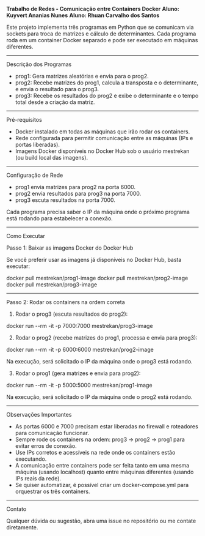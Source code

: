 **Trabalho de Redes - Comunicação entre Containers Docker**
**Aluno: Kuyvert Ananias Nunes**
**Aluno: Rhuan Carvalho dos Santos**

Este projeto implementa três programas em Python que se comunicam via sockets para troca de matrizes e cálculo de determinantes. Cada programa roda em um container Docker separado e pode ser executado em máquinas diferentes.

---

Descrição dos Programas

- prog1: Gera matrizes aleatórias e envia para o prog2.
- prog2: Recebe matrizes do prog1, calcula a transposta e o determinante, e envia o resultado para o prog3.
- prog3: Recebe os resultados do prog2 e exibe o determinante e o tempo total desde a criação da matriz.

---

Pré-requisitos

- Docker instalado em todas as máquinas que irão rodar os containers.
- Rede configurada para permitir comunicação entre as máquinas (IPs e portas liberadas).
- Imagens Docker disponíveis no Docker Hub sob o usuário mestrekan (ou build local das imagens).

---

Configuração de Rede

- prog1 envia matrizes para prog2 na porta 6000.
- prog2 envia resultados para prog3 na porta 7000.
- prog3 escuta resultados na porta 7000.

Cada programa precisa saber o IP da máquina onde o próximo programa está rodando para estabelecer a conexão.

---

Como Executar

Passo 1: Baixar as imagens Docker do Docker Hub

Se você preferir usar as imagens já disponíveis no Docker Hub, basta executar:

docker pull mestrekan/prog1-image
docker pull mestrekan/prog2-image
docker pull mestrekan/prog3-image

---

Passo 2: Rodar os containers na ordem correta

1. Rodar o prog3 (escuta resultados do prog2):

docker run --rm -it -p 7000:7000 mestrekan/prog3-image

2. Rodar o prog2 (recebe matrizes do prog1, processa e envia para prog3):

docker run --rm -it -p 6000:6000 mestrekan/prog2-image

Na execução, será solicitado o IP da máquina onde o prog3 está rodando.

3. Rodar o prog1 (gera matrizes e envia para prog2):

docker run --rm -it -p 5000:5000 mestrekan/prog1-image

Na execução, será solicitado o IP da máquina onde o prog2 está rodando.

---

Observações Importantes

- As portas 6000 e 7000 precisam estar liberadas no firewall e roteadores para comunicação funcionar.
- Sempre rode os containers na ordem: prog3 → prog2 → prog1 para evitar erros de conexão.
- Use IPs corretos e acessíveis na rede onde os containers estão executando.
- A comunicação entre containers pode ser feita tanto em uma mesma máquina (usando localhost) quanto entre máquinas diferentes (usando IPs reais da rede).
- Se quiser automatizar, é possível criar um docker-compose.yml para orquestrar os três containers.

---

Contato

Qualquer dúvida ou sugestão, abra uma issue no repositório ou me contate diretamente.

